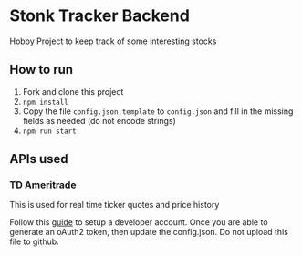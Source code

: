 # Stonk Tracker Backend

Hobby Project to keep track of some interesting stocks

## How to run

1. Fork and clone this project
2. `npm install`
3. Copy the file `config.json.template` to `config.json` and fill in the missing fields as needed (do not encode strings)
4. `npm run start`

## APIs used

### TD Ameritrade

This is used for real time ticker quotes and price history

Follow this [guide](https://developer.tdameritrade.com/content/getting-started) to setup a developer account. Once you are able to generate an oAuth2 token, then update the config.json. Do not upload this file to github.
